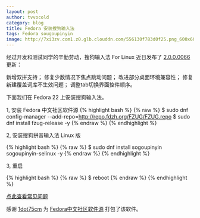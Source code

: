 ```yaml
---
layout: post
author: tvvocold
category: blog
title: Fedora 安装搜狗输入法
tags: Fedora sougoupinyin
image: http://7xi3zv.com1.z0.glb.clouddn.com/556130f783d0f25.png_600x600.png
---
```


经过开发和测试同学的辛勤劳动，搜狗输入法 For Linux 近日发布了 [2.0.0.0066](http://pinyin.sogou.com/linux/changelog.php) 更新： 

新增双拼支持；
修复少数情况下焦点跳动问题；
改进部分桌面环境兼容性；
修复新建覆盖词库不生效问题；
调整tab切换界面控件顺序。

下面我们在 Fedora 22 上安装搜狗输入法。

1, 安装 Fedora 中文社区软件源
{% highlight bash %}
{% raw  %}
$ sudo dnf config-manager --add-repo=http://repo.fdzh.org/FZUG/FZUG.repo 
$ sudo dnf install fzug-release -y
{% endraw  %}
{% endhighlight %}

2, 安装搜狗拼音输入法 Linux 版

{% highlight bash %}
{% raw  %}
$ sudo dnf install sogoupinyin sogoupinyin-selinux -y
{% endraw  %}
{% endhighlight %}

3, 重启

{% highlight bash %}
{% raw  %}
$ reboot
{% endraw  %}
{% endhighlight %}

[点此查看常见问题](https://github.com/FZUG/repo/wiki/Sogou-Pinyin-%E5%B8%B8%E8%A7%81%E9%97%AE%E9%A2%98)

感谢 [1dot75cm](http://cm.fdzh.org) 为 [Fedora中文社区软件源](http://repo.fdzh.org) 打包了该软件。
